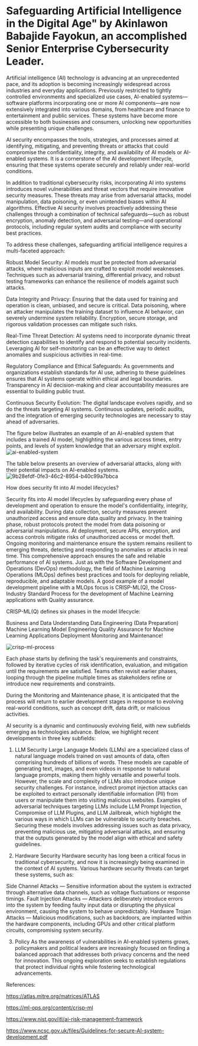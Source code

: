 # Safeguarding Artificial Intelligence in the Digital Age" by Akinlawon Babajide Fayokun, an accomplished Senior Enterprise Cybersecurity Leader.



Artificial intelligence (AI) technology is advancing at an unprecedented pace, and its adoption is becoming increasingly widespread across industries and everyday applications. Previously restricted to tightly controlled environments and specialized use cases, AI-enabled systems—software platforms incorporating one or more AI components—are now extensively integrated into various domains, from healthcare and finance to entertainment and public services. These systems have become more accessible to both businesses and consumers, unlocking new opportunities while presenting unique challenges.

AI security encompasses the tools, strategies, and processes aimed at identifying, mitigating, and preventing threats or attacks that could compromise the confidentiality, integrity, and availability of AI models or AI-enabled systems. It is a cornerstone of the AI development lifecycle, ensuring that these systems operate securely and reliably under real-world conditions.

In addition to traditional cybersecurity risks, incorporating AI into systems introduces novel vulnerabilities and threat vectors that require innovative security measures. These threats may arise from adversarial attacks, model manipulation, data poisoning, or even unintended biases within AI algorithms. Effective AI security involves proactively addressing these challenges through a combination of technical safeguards—such as robust encryption, anomaly detection, and adversarial testing—and operational protocols, including regular system audits and compliance with security best practices.




To address these challenges, safeguarding artificial intelligence requires a multi-faceted approach:

Robust Model Security: AI models must be protected from adversarial attacks, where malicious inputs are crafted to exploit model weaknesses. Techniques such as adversarial training, differential privacy, and robust testing frameworks can enhance the resilience of models against such attacks.

Data Integrity and Privacy: Ensuring that the data used for training and operation is clean, unbiased, and secure is critical. Data poisoning, where an attacker manipulates the training dataset to influence AI behavior, can severely undermine system reliability. Encryption, secure storage, and rigorous validation processes can mitigate such risks.

Real-Time Threat Detection: AI systems need to incorporate dynamic threat detection capabilities to identify and respond to potential security incidents. Leveraging AI for self-monitoring can be an effective way to detect anomalies and suspicious activities in real-time.

Regulatory Compliance and Ethical Safeguards: As governments and organizations establish standards for AI use, adhering to these guidelines ensures that AI systems operate within ethical and legal boundaries. Transparency in AI decision-making and clear accountability measures are essential to building public trust.

Continuous Security Evolution: The digital landscape evolves rapidly, and so do the threats targeting AI systems. Continuous updates, periodic audits, and the integration of emerging security technologies are necessary to stay ahead of adversaries.


The figure below illustrates an example of an AI-enabled system that includes a trained AI model, highlighting the various access times, entry points, and levels of system knowledge that an adversary might exploit.
![ai-enabled-system](https://github.com/user-attachments/assets/3caf6dcc-0d76-44f7-ad32-c43c5d58e153)


The table below presents an overview of adversarial attacks, along with their potential impacts on AI-enabled systems.
![9b28efdf-0fe3-46c2-8954-b40c99a7bbca](https://github.com/user-attachments/assets/79559508-f1c1-4cf5-b272-2be0807f78e7)




How does security fit into AI model lifecycles?


Security fits into AI model lifecycles by safeguarding every phase of development and operation to ensure the model's confidentiality, integrity, and availability. During data collection, security measures prevent unauthorized access and ensure data quality and privacy. In the training phase, robust protocols protect the model from data poisoning or adversarial manipulations. At deployment, secure APIs, encryption, and access controls mitigate risks of unauthorized access or model theft. Ongoing monitoring and maintenance ensure the system remains resilient to emerging threats, detecting and responding to anomalies or attacks in real time. This comprehensive approach ensures the safe and reliable performance of AI systems.  Just as with the Software Development and Operations (DevOps) methodology, the field of Machine Learning Operations (MLOps) defines best practices and tools for deploying reliable, reproducible, and adaptable models. A good example of a model development pipeline with a MLOps focus is CRISP-ML(Q), the Cross-Industry Standard Process for the development of Machine Learning applications with Quality assurance.

CRISP-ML(Q) defines six phases in the model lifecycle:

Business and Data Understanding
Data Engineering (Data Preparation)
Machine Learning Model Engineering
Quality Assurance for Machine Learning Applications
Deployment
Monitoring and Maintenance!

![crisp-ml-process](https://github.com/user-attachments/assets/8b421a39-4fcf-48e9-9821-7b2c3fb7165d)

Each phase starts by defining the task's requirements and constraints, followed by iterative cycles of risk identification, evaluation, and mitigation until the requirements are satisfied. Teams often revisit earlier phases, looping through the pipeline multiple times as stakeholders refine or introduce new requirements and constraints.

During the Monitoring and Maintenance phase, it is anticipated that the process will return to earlier development stages in response to evolving real-world conditions, such as concept drift, data drift, or malicious activities.



AI security is a dynamic and continuously evolving field, with new subfields emerging as technologies advance. Below, we highlight recent developments in three key subfields:

1. LLM Security
Large Language Models (LLMs) are a specialized class of natural language models trained on vast amounts of data, often comprising hundreds of billions of words. These models are capable of generating text, images, and even videos in response to natural language prompts, making them highly versatile and powerful tools. However, the scale and complexity of LLMs also introduce unique security challenges. For instance, indirect prompt injection attacks can be exploited to extract personally identifiable information (PII) from users or manipulate them into visiting malicious websites. Examples of adversarial techniques targeting LLMs include LLM Prompt Injection, Compromise of LLM Plugins, and LLM Jailbreak, which highlight the various ways in which LLMs can be vulnerable to security breaches. Securing these models involves addressing issues such as data privacy, preventing malicious use, mitigating adversarial attacks, and ensuring that the outputs generated by the model align with ethical and safety guidelines. 


2. Hardware Security
Hardware security has long been a critical focus in traditional cybersecurity, and now it is increasingly being examined in the context of AI systems. Various hardware security threats can target these systems, such as:

Side Channel Attacks — Sensitive information about the system is extracted through alternative data channels, such as voltage fluctuations or response timings.
Fault Injection Attacks — Attackers deliberately introduce errors into the system by feeding faulty input data or disrupting the physical environment, causing the system to behave unpredictably.
Hardware Trojan Attacks — Malicious modifications, such as backdoors, are implanted within the hardware components, including GPUs and other critical platform circuits, compromising system security.


3. Policy
As the awareness of vulnerabilities in AI-enabled systems grows, policymakers and political leaders are increasingly focused on finding a balanced approach that addresses both privacy concerns and the need for innovation. This ongoing exploration seeks to establish regulations that protect individual rights while fostering technological advancements.



References:

https://atlas.mitre.org/matrices/ATLAS

https://ml-ops.org/content/crisp-ml

https://www.nist.gov/itl/ai-risk-management-framework

https://www.ncsc.gov.uk/files/Guidelines-for-secure-AI-system-development.pdf

